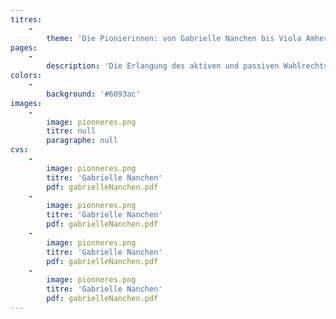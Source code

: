 ```yaml
---
titres:
    -
        theme: 'Die Pionierinnen: von Gabrielle Nanchen bis Viola Amherd'
pages:
    -
        description: 'Die Erlangung des aktiven und passiven Wahlrechts ist nur der erste Schritt. Nun gilt es, gewählt zu werden. So schafft Gabrielle Nanchen im Oktober 1971 als erste Walliserin die Wahl ins nationale Parlament, wo sie neben neun weiteren Frauen und 190 Männern Mitglied des Nationalrats wird. Ihrem Beispiel folgend bewerben sich Frauen um Sitze in ihren Gemeinden und im kantonalen Parlament. Im Jahr 1972 werden 97 Frauen in den Gemeinderat und den Generalrat gewählt. Cilette Cretton, Madeleine Mabillard, Liliane Mayor, Jacqueline Pont, Marie Rywalski, Françoise Vannay und Marie-Jo de Torrenté sind 1973 die ersten Frauen, die in den Grossen Rat gewählt werden. Sie ebnen den Weg für viele andere Walliserinnen, wie Monique Paccolat, die 1986 die erste Präsidentin des Grossen Rats wird. Die Wartezeit für andere zur Wahl stehende Ämter ist allerdings länger. Erst 2009 wird Esther Waeber-Kalbermatten in den Staatsrat, und erst 2019 wird Marianne Maret in den Ständerat gewählt. Im selben Jahr wird Viola Amherd Mitglied des Bundesrats.'
colors:
    -
        background: '#6093ac'
images:
    -
        image: pionneres.png
        titre: null
        paragraphe: null
cvs:
    -
        image: pionneres.png
        titre: 'Gabrielle Nanchen'
        pdf: gabrielleNanchen.pdf
    -
        image: pionneres.png
        titre: 'Gabrielle Nanchen'
        pdf: gabrielleNanchen.pdf
    -
        image: pionneres.png
        titre: 'Gabrielle Nanchen'
        pdf: gabrielleNanchen.pdf
    -
        image: pionneres.png
        titre: 'Gabrielle Nanchen'
        pdf: gabrielleNanchen.pdf
---
```


